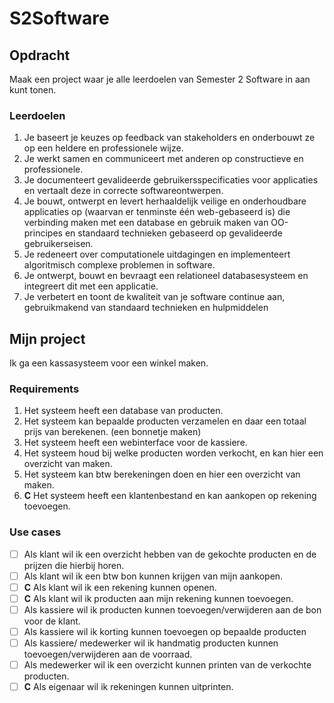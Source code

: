 # S2Software
## Opdracht
Maak een project waar je alle leerdoelen van Semester 2 Software in aan kunt tonen. 
### Leerdoelen
1. Je baseert je keuzes op feedback van stakeholders en onderbouwt ze op een heldere en professionele wijze.
2. Je werkt samen en communiceert met anderen op constructieve en professionele.
3. Je documenteert gevalideerde gebruikersspecificaties voor applicaties en vertaalt deze in correcte softwareontwerpen.
4. Je bouwt, ontwerpt en levert herhaaldelijk veilige en onderhoudbare applicaties op (waarvan er tenminste één web-gebaseerd is) die verbinding maken met een database en gebruik maken van OO-principes en standaard technieken gebaseerd op gevalideerde gebruikerseisen.
5. Je redeneert over computationele uitdagingen en implementeert algoritmisch complexe problemen in software.
6. Je ontwerpt, bouwt en bevraagt een relationeel databasesysteem en integreert dit met een applicatie.
7. Je verbetert en toont de kwaliteit van je software continue aan, gebruikmakend van standaard technieken en hulpmiddelen
## Mijn project
Ik ga een kassasysteem voor een winkel maken.
### Requirements
1. Het systeem heeft een database van producten.
2. Het systeem kan bepaalde producten verzamelen en daar een totaal prijs van berekenen. (een bonnetje maken)
3. Het systeem heeft een webinterface voor de kassiere.
4. Het systeem houd bij welke producten worden verkocht, en kan hier een overzicht van maken.
5. Het systeem kan btw berekeningen doen en hier een overzicht van maken.
6. **C** Het systeem heeft een klantenbestand en kan aankopen op rekening toevoegen.
### Use cases
- [ ] Als klant wil ik een overzicht hebben van de gekochte producten en de prijzen die hierbij horen.
- [ ] Als klant wil ik een btw bon kunnen krijgen van mijn aankopen.
- [ ] **C** Als klant wil ik een rekening kunnen openen.
- [ ] **C** Als klant wil ik producten aan mijn rekening kunnen toevoegen.
- [ ] Als kassiere wil ik producten kunnen toevoegen/verwijderen aan de bon voor de klant.
- [ ] Als kassiere wil ik korting kunnen toevoegen op bepaalde producten
- [ ] Als kassiere/ medewerker wil ik handmatig producten kunnen toevoegen/verwijderen aan de voorraad.
- [ ] Als medewerker wil ik een overzicht kunnen printen van de verkochte producten.
- [ ] **C** Als eigenaar wil ik rekeningen kunnen uitprinten.